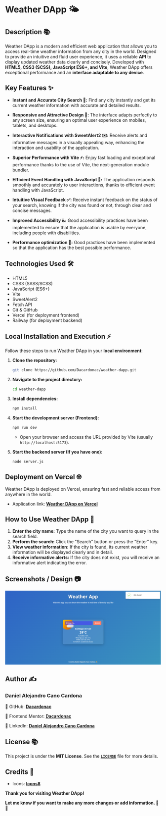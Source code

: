 # Weather DApp ️🌤️

## Description 📚

Weather DApp is a modern and efficient web application that allows you to access real-time weather information from any city in the world. Designed to provide an intuitive and fluid user experience, it uses a reliable **API** to display updated weather data clearly and concisely. Developed with **HTML5, CSS3 (SCSS), JavaScript ES6+, and Vite**, Weather DApp offers exceptional performance and an **interface adaptable to any device**.

## Key Features ✨

* **Instant and Accurate City Search 🔎:** Find any city instantly and get its current weather information with accurate and detailed results.

* **Responsive and Attractive Design 📱:** The interface adapts perfectly to any screen size, ensuring an optimal user experience on mobiles, tablets, and desktops.

* **Interactive Notifications with SweetAlert2 ✉️:** Receive alerts and informative messages in a visually appealing way, enhancing the interaction and usability of the application.

* **Superior Performance with Vite ⚡:** Enjoy fast loading and exceptional performance thanks to the use of Vite, the next-generation module bundler.

* **Efficient Event Handling with JavaScript 🚀:** The application responds smoothly and accurately to user interactions, thanks to efficient event handling with JavaScript.

* **Intuitive Visual Feedback ✅:** Receive instant feedback on the status of your search, knowing if the city was found or not, through clear and concise messages.

* **Improved Accessibility ♿:** Good accessibility practices have been implemented to ensure that the application is usable by everyone, including people with disabilities.

* **Performance optimization 🎉:** Good practices have been implemented so that the application has the best possible performance.

## Technologies Used ️🛠️

* HTML5
* CSS3 (SASS/SCSS)
* JavaScript (ES6+)
* Vite
* SweetAlert2
* Fetch API
* Git & GitHub
* Vercel (for deployment frontend)
* Railway (for deployment backend)

## Local Installation and Execution ⚡

Follow these steps to run Weather DApp in your **local environment**:

1.  **Clone the repository:**

    ```bash
    git clone https://github.com/Dacardonac/weather-dapp.git
    ```

2.  **Navigate to the project directory:**

    ```bash
    cd weather-dapp
    ```

3.  **Install dependencies:**

    ```bash
    npm install
    ```

4.  **Start the development server (Frontend):**

    ```bash
    npm run dev
    ```

    * Open your browser and access the URL provided by Vite (usually `http://localhost:5173`).
5.  **Start the backend server (If you have one):**
    ```bash
    node server.js
    ```

## Deployment on Vercel 🌐

Weather DApp is deployed on Vercel, ensuring fast and reliable access from anywhere in the world.

* Application link: **[Weather DApp on Vercel](https://web3-dapp-weather.vercel.app/)**

## How to Use Weather DApp 📄

1.  **Enter the city name:** Type the name of the city you want to query in the search field.
2.  **Perform the search:** Click the "Search" button or press the "Enter" key.
3.  **View weather information:** If the city is found, its current weather information will be displayed clearly and in detail.
4.  **Receive informative alerts:** If the city does not exist, you will receive an informative alert indicating the error.

## Screenshots / Design ️📷

![Desktop Design](./frontend/public/assets/images/desktop-design.webp)

## Author ✍️
### Daniel Alejandro Cano Cardona

📌 GitHub: **[Dacardonac](https://github.com/Dacardonac)**

📌 Frontend Mentor: **[Dacardonac](https://www.frontendmentor.io/profile/Dacardonac)**

📌 LinkedIn: **[Daniel Alejandro Cano Cardona](https://www.linkedin.com/in/daniel-alejandro-cano-cardona/)**

## License 📚

This project is under the **MIT License**. See the **[`LICENSE`](./LICENSE)** file for more details.

## Credits 🙌

* Icons: **[Icons8](https://icons8.com/)**

**Thank you for visiting Weather DApp!**

**Let me know if you want to make any more changes or add information. 🚀😃**
